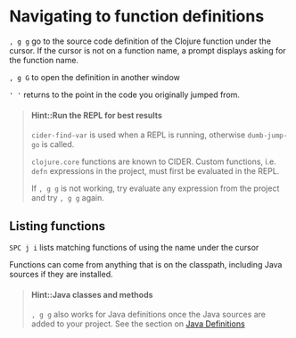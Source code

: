 # Navigating to function definitions
`, g g` go to the source code definition of the Clojure function under the cursor.  If the cursor is not on a function name, a prompt displays asking for the function name.

`, g G` to open the definition in another window

`' '` returns to the point in the code you originally jumped from.

> #### Hint::Run the REPL for best results
> `cider-find-var` is used when a REPL is running, otherwise `dumb-jump-go` is called.
>
> `clojure.core` functions are known to CIDER. Custom functions, i.e. `defn` expressions in the project, must first be evaluated in the REPL.
>
> If `, g g` is not working, try evaluate any expression from the project and try `, g g` again.


## Listing functions
`SPC j i` lists matching functions of using the name under the cursor

Functions can come from anything that is on the classpath, including Java sources if they are installed.

> #### Hint::Java classes and methods
> `, g g` also works for Java definitions once the Java sources are added to your project.  See the section on [Java Definitions](java-definitions.md)
